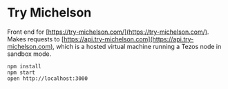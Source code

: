 # Try Michelson

Front end for [https://try-michelson.com/](https://try-michelson.com/). Makes requests to [https://api.try-michelson.com](https://api.try-michelson.com), which is a hosted virtual machine running a Tezos node in sandbox mode.

```
npm install
npm start
open http://localhost:3000
```
